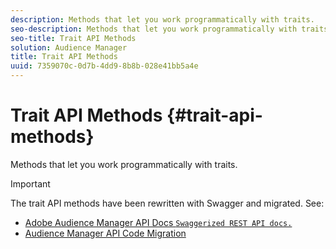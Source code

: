 ```yaml
---
description: Methods that let you work programmatically with traits.
seo-description: Methods that let you work programmatically with traits.
seo-title: Trait API Methods
solution: Audience Manager
title: Trait API Methods
uuid: 7359070c-0d7b-4dd9-8b8b-028e41bb5a4e
---
```


# Trait API Methods {#trait-api-methods}

Methods that let you work programmatically with traits.

>[!IMPORTANT]
>
>The trait API methods have been rewritten with Swagger and migrated. See:
>
>* [Adobe Audience Manager API Docs `Swaggerized REST API docs.`](https://bank.demdex.com/portal/swagger/index.html)
>* [Audience Manager API Code Migration](../../c-api/api-swagger-migration.md#concept_99C4AEF678E94AFE9B29F9B663200BAD)